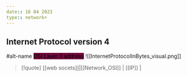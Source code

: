 ```yaml
---
date:: 16 04 2023
type:: network+
---
```

## Internet Protocol version 4 
#alt-name  <mark style="background: #72083D;">OSI Layer 3 address</mark>
![[InternetProtocolInBytes_visual.png]]



>[!quote] [[web socets]]|[[Network_OSI]] | [[IP]] |